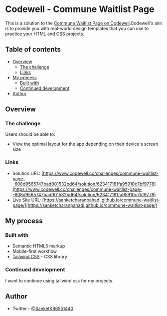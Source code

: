 # Codewell - Commune Waitlist Page

This is a solution to the [Commune Waitlist Page on Codewell](https://www.codewell.cc/challenges/commune-waitlist-page--608d9565747bad001532bd64).Codewell's aim is to provide you with real-world design templates that you can use to practice your HTML and CSS projects.

## Table of contents

- [Overview](#overview)
  - [The challenge](#the-challenge)
  - [Links](#links)
- [My process](#my-process)
  - [Built with](#built-with)
  - [Continued development](#continued-development)
- [Author](#author)


## Overview

### The challenge

Users should be able to:

- View the optimal layout for the app depending on their device's screen size

<!-- ### Screenshot

![](./screenshot.jpg) -->


### Links

- Solution URL: [https://www.codewell.cc/challenges/commune-waitlist-page--608d9565747bad001532bd64/solution/623417181fa95910c7bf9778](https://www.codewell.cc/challenges/commune-waitlist-page--608d9565747bad001532bd64/solution/623417181fa95910c7bf9778)
- Live Site URL: [https://sanketcharanpahadi.github.io/commune-waitlist-page/](https://sanketcharanpahadi.github.io/commune-waitlist-page/)

## My process

### Built with

- Semantic HTML5 markup
- Mobile-first workflow
- [Tailwind CSS](https://tailwindcss.com/) - CSS library

### Continued development

I want to continue using tailwind css for my projects.

## Author

<!-- - Website - [Add your name here](https://www.your-site.com) -->
- Twitter - [@SanketK86551440](https://www.twitter.com/ySanketK86551440)


